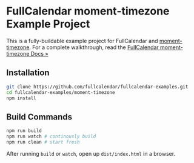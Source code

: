 
# FullCalendar moment-timezone Example Project

This is a fully-buildable example project for FullCalendar and [moment-timezone](https://momentjs.com/timezone/). For a complete walkthrough, read the [FullCalendar moment-timezone Docs &raquo;](https://fullcalendar.io/docs/moment-plugins#moment-timezone)

## Installation

```bash
git clone https://github.com/fullcalendar/fullcalendar-examples.git
cd fullcalendar-examples/moment-timezone
npm install
```

## Build Commands

```bash
npm run build
npm run watch # continously build
npm run clean # start fresh
```

After running `build` or `watch`, open up `dist/index.html` in a browser.

